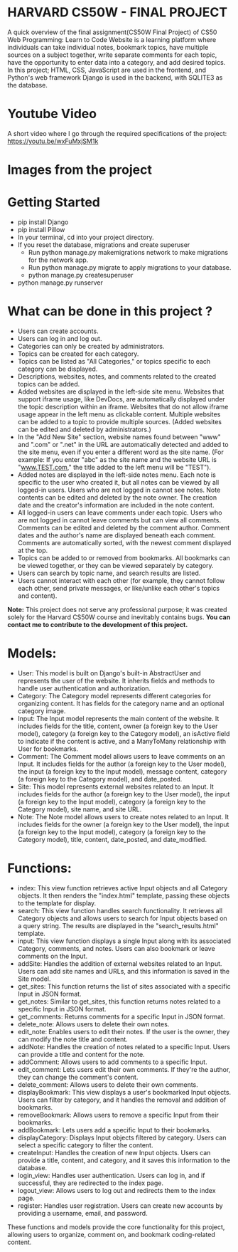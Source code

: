 # HARVARD CS50W - FINAL PROJECT

A quick overview of the final assignment(CS50W Final Project) of CS50 Web Programming: Learn to Code Website is a learning platform where individuals can take individual notes, bookmark topics, have multiple sources on a subject together, write separate comments for each topic, have the opportunity to enter data into a category, and add desired topics. In this project; HTML, CSS, JavaScript are used in the frontend, and Python's web framework Django is used in the backend, with SQLITE3 as the database.

# Youtube Video

A short video where I go through the required specifications of the project: https://youtu.be/wxFuMxjSM1k

# Images from the project

# Getting Started

- pip install Django
- pip install Pillow
- In your terminal, cd into your project directory.
- If you reset the database, migrations and create superuser
    - Run python manage.py makemigrations network to make migrations for the network app.
    - Run python manage.py migrate to apply migrations to your database.
    - python manage.py createsuperuser
- python manage.py runserver

# What can be done in this project ?

- Users can create accounts.
- Users can log in and log out.
- Categories can only be created by administrators.
- Topics can be created for each category.
- Topics can be listed as "All Categories," or topics specific to each category can be displayed. 
- Descriptions, websites, notes, and comments related to the created topics can be added.
- Added websites are displayed in the left-side site menu. Websites that support iframe usage, like DevDocs, are automatically displayed under the topic description within an iframe. Websites that do not allow iframe usage appear in the left menu as clickable content. Multiple websites can be added to a topic to provide multiple sources. (Added websites can be edited and deleted by administrators.)
- In the "Add New Site" section, website names found between "www" and ".com" or ".net" in the URL are automatically detected and added to the site menu, even if you enter a different word as the site name. (For example: If you enter "abc" as the site name and the website URL is "www.TEST.com," the title added to the left menu will be "TEST").
- Added notes are displayed in the left-side notes menu. Each note is specific to the user who created it, but all notes can be viewed by all logged-in users. Users who are not logged in cannot see notes. Note contents can be edited and deleted by the note owner. The creation date and the creator's information are included in the note content.
- All logged-in users can leave comments under each topic. Users who are not logged in cannot leave comments but can view all comments. Comments can be edited and deleted by the comment author. Comment dates and the author's name are displayed beneath each comment. Comments are automatically sorted, with the newest comment displayed at the top.
- Topics can be added to or removed from bookmarks. All bookmarks can be viewed together, or they can be viewed separately by category.
- Users can search by topic name, and search results are listed.
- Users cannot interact with each other (for example, they cannot follow each other, send private messages, or like/unlike each other's topics and content).

**Note:** This project does not serve any professional purpose; it was created solely for the Harvard CS50W course and inevitably contains bugs. **You can contact me to contribute to the development of this project.**

# Models:

- User: This model is built on Django's built-in AbstractUser and represents the user of the website. It inherits fields and methods to handle user authentication and authorization.
- Category: The Category model represents different categories for organizing content. It has fields for the category name and an optional category image.
- Input: The Input model represents the main content of the website. It includes fields for the title, content, owner (a foreign key to the User model), category (a foreign key to the Category model), an isActive field to indicate if the content is active, and a ManyToMany relationship with User for bookmarks.
- Comment: The Comment model allows users to leave comments on an Input. It includes fields for the author (a foreign key to the User model), the input (a foreign key to the Input model), message content, category (a foreign key to the Category model), and date_posted.
- Site: This model represents external websites related to an Input. It includes fields for the author (a foreign key to the User model), the input (a foreign key to the Input model), category (a foreign key to the Category model), site name, and site URL.
- Note: The Note model allows users to create notes related to an Input. It includes fields for the owner (a foreign key to the User model), the input (a foreign key to the Input model), category (a foreign key to the Category model), title, content, date_posted, and date_modified.

# Functions:

- index: This view function retrieves active Input objects and all Category objects. It then renders the "index.html" template, passing these objects to the template for display.
- search: This view function handles search functionality. It retrieves all Category objects and allows users to search for Input objects based on a query string. The results are displayed in the "search_results.html" template.
- input: This view function displays a single Input along with its associated Category, comments, and notes. Users can also bookmark or leave comments on the Input.
- addSite: Handles the addition of external websites related to an Input. Users can add site names and URLs, and this information is saved in the Site model.
- get_sites: This function returns the list of sites associated with a specific Input in JSON format.
- get_notes: Similar to get_sites, this function returns notes related to a specific Input in JSON format.
- get_comments: Returns comments for a specific Input in JSON format.
- delete_note: Allows users to delete their own notes.
- edit_note: Enables users to edit their notes. If the user is the owner, they can modify the note title and content.
- addNote: Handles the creation of notes related to a specific Input. Users can provide a title and content for the note.
- addComment: Allows users to add comments to a specific Input.
- edit_comment: Lets users edit their own comments. If they're the author, they can change the comment's content.
- delete_comment: Allows users to delete their own comments.
- displayBookmark: This view displays a user's bookmarked Input objects. Users can filter by category, and it handles the removal and addition of bookmarks.
- removeBookmark: Allows users to remove a specific Input from their bookmarks.
- addBookmark: Lets users add a specific Input to their bookmarks.
- displayCategory: Displays Input objects filtered by category. Users can select a specific category to filter the content.
- createInput: Handles the creation of new Input objects. Users can provide a title, content, and category, and it saves this information to the database.
- login_view: Handles user authentication. Users can log in, and if successful, they are redirected to the index page.
- logout_view: Allows users to log out and redirects them to the index page.
- register: Handles user registration. Users can create new accounts by providing a username, email, and password.

These functions and models provide the core functionality for this project, allowing users to organize, comment on, and bookmark coding-related content.